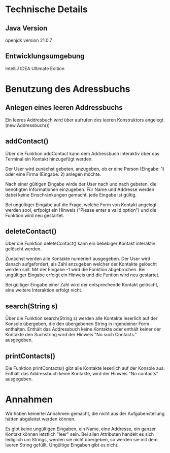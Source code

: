 # Technische Details
## Java Version
openjdk version 21.0.7
## Entwicklungsumgebung 
IntelliJ IDEA Ultimate Edition

# Benutzung des Adressbuchs
## Anlegen eines leeren Addressbuchs
Ein leeres Addresbuch wird über aufrufen des leeren Konstruktors angelegt. (new Addressbuch())

## addContact()
Über die Funktion addContact kann dem Addressbuch interaktiv über das Terminal ein Kontakt hinzugefügt werden.

Der User wird zunächst gebeten, anzugeben, ob er eine Person (Eingabe: 1) oder eine Firma (Eingabe: 2) anlegen möchte.

Nach einer gültigen Eingabe wirde der User nach und nach gebeten, die benötigten Informationen einzugeben. Für Name und Addresse werden dabei keine Einschränkungen gemacht, jede Eingabe ist gültig.

Bei ungültiger Eingabe auf die Frage, welche Form von Kontakt angelegt werden sool, erfpolgt ein Hinweis ("Please enter a valid option") und die Funktion wird neu gestartet.

## deleteContact()
Über die Funktion deleteContact() kann ein beliebiger Kontakt interaktiv gelöscht werden.

Zunächst werden alle Kontakte numeriert ausgegeben. Der User wird danach aufgefordert, als Zahl anzugeben welcher der Kontakte gelöscht werden soll. Mit der Eingabe -1 wird die Funktion abgebrochen. Bei ungültiger Eingabe erfolgt ein Hinweis und die Funtion wird neu gestartet.

Bei gültiger Eingabe einer Zahl wird der entsprechende Kontakt gelöscht, eine weitere Interaktion erfolgt nicht.

## search(String s)
Über die Funktion search(String s) werden alle Kontakte leserlich auf der Konsole übergeben, die den übergebenen String in irgendeiner Form enthalten. Enthält das Addressbuch keine Kontakte oder enthält keiner der Kontakte den Suchstring wird der Hinweis "No such Contacts." ausgegeben.

## printContacts()
Die Funktion printContacts() gibt alle Kontakte leserlich auf der Konsole aus. Enthält das Addressbuch keine Kontakte, wird der Hinweis "No contacts" ausgegeben.

# Annahmen
Wir haben keinerlei Annahmen gemacht, die nicht aus der Aufgabenstellung hätten abgeleitet werden können. 

Es gibt keine ungültigen Eingaben, ein Name, eine Addresse, ein ganzer Kontakt können letztlich "leer" sein. Bei allen Attributen handelt es sich lediglich um Strings, werden sie nicht übergeben, so werden sie mit dem leeren String gefüllt. Ungültige Eingaben gibt es nicht.